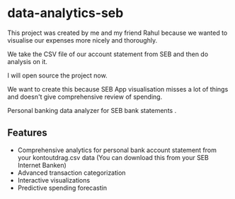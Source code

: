 # data-analytics-seb

This project was created by me and my friend Rahul because we wanted to visualise our expenses more nicely and thoroughly. 

We take the CSV file of our account statement from SEB and then do analysis on it. 

I will open source the project now.

We want to create this because SEB App visualisation misses a lot of things and doesn't give comprehensive review of spending.

Personal banking data analyzer for SEB bank statements
.

## Features
- Comprehensive analytics for personal bank account statement from your kontoutdrag.csv data (You can download this from your SEB Internet Banken)
- Advanced transaction categorization
- Interactive visualizations
- Predictive spending forecastin
